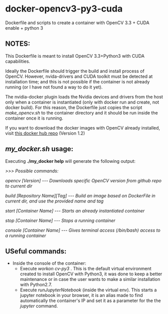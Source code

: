 # docker-opencv3-py3-cuda
Dockerfile and scripts to create a container with OpenCV 3.3 + CUDA enable + python 3

## NOTES:
This Dockerfile is meant to install OpenCV 3.3+Python3 with CUDA capabilities.

Ideally the Dockerfile should trigger the build and install process of OpenCV. 
However, nvida-drivers and CUDA toolkit must be detected at installation time; and this is not
possible if the container is not already running (or I have not found a way to do it yet). 

The nvidia-docker plugin loads the Nvidia devices and drivers from the host only when 
a container is instantiated (only with docker run and create, not docker build). 
For this reason, the Dockerfile just copies the script *make_opencv.sh* to the container directory and it
should be run inside the container once it is running.

If you want to download the docker images with OpenCV already installed, 
visit [this docker hub repo](https://hub.docker.com/r/arturokkboss33/opencv3-py3-cuda/tags/) (Version 1.2)

## *my_docker.sh* usage:

Executing **./my_docker help** will generate the following output:

*>>> Possible commands:*
 
*opencv [Version] --- Downloads specific OpenCV version from github repo to current dir*

*build [Repository Name][Tag] --- Build an image based on DockerFile in current dir, and
use the provided name and tag*

*start [Container Name] --- Starts an already instantiated container*

*stop [Container Name] --- Stops a running container*

*console [Container Name] --- Gives terminal access (/bin/bash) access to a running container*

## USeful commands:

* Inside the console of the container:
  * Execute *workon cv-py3* . This is the default virtual environment created to install OpenCV with Python3, it was done
  to keep a better maintenance or in case the user wants to make a similar installation with Python2.7.
  * Execute *runJupyterNotebook* (inside the virtual env). This starts a jupyter notebook in your browser, it is an alias made 
  to find automatically the container's IP and set it as a parameter for the the *jupyter* command. 

